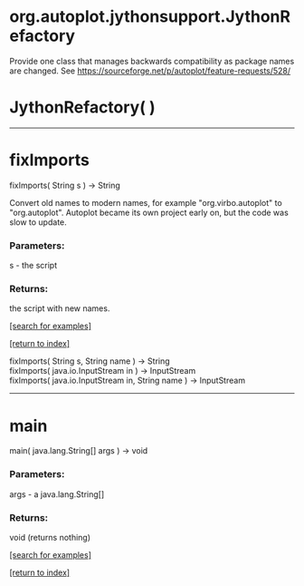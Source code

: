 # org.autoplot.jythonsupport.JythonRefactory

Provide one class that manages backwards compatibility as package names
 are changed.  See https://sourceforge.net/p/autoplot/feature-requests/528/

# JythonRefactory( )


***
<a name="fixImports"></a>
# fixImports
fixImports( String s ) &rarr; String

Convert old names to modern names, for example "org.virbo.autoplot" to
 "org.autoplot".  Autoplot became its own project early on, but the code
 was slow to update.

### Parameters:
s - the script

### Returns:
the script with new names.

<a href="https://github.com/autoplot/dev/search?q=fixImports&unscoped_q=fixImports">[search for examples]</a>

<a href="https://github.com/autoplot/documentation/blob/master/javadoc/index-all.md">[return to index]</a>

fixImports( String s, String name ) &rarr; String<br>
fixImports( java.io.InputStream in ) &rarr; InputStream<br>
fixImports( java.io.InputStream in, String name ) &rarr; InputStream<br>
***
<a name="main"></a>
# main
main( java.lang.String[] args ) &rarr; void



### Parameters:
args - a java.lang.String[]

### Returns:
void (returns nothing)


<a href="https://github.com/autoplot/dev/search?q=main&unscoped_q=main">[search for examples]</a>

<a href="https://github.com/autoplot/documentation/blob/master/javadoc/index-all.md">[return to index]</a>

